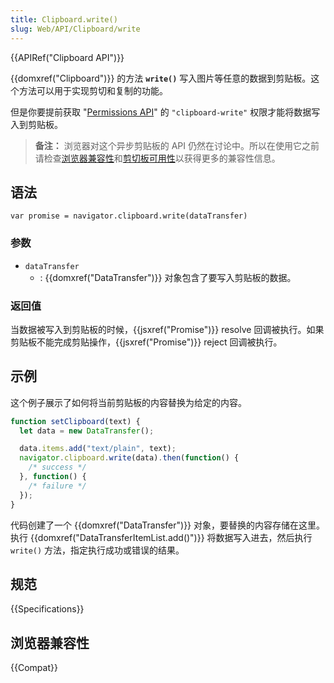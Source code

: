 ```yaml
---
title: Clipboard.write()
slug: Web/API/Clipboard/write
---
```


{{APIRef("Clipboard API")}}

{{domxref("Clipboard")}} 的方法 **`write()`** 写入图片等任意的数据到剪贴板。这个方法可以用于实现剪切和复制的功能。

但是你要提前获取 "[Permissions API](/zh-CN/docs/Web/API/Permissions_API)" 的 `"clipboard-write"` 权限才能将数据写入到剪贴板。

> **备注：** 浏览器对这个异步剪贴板的 API 仍然在讨论中。所以在使用它之前请检查[浏览器兼容性](#浏览器兼容性)和[剪切板可用性](/zh-CN/docs/Web/API/Clipboard#剪贴板可用性)以获得更多的兼容性信息。

## 语法

```
var promise = navigator.clipboard.write(dataTransfer)
```

### 参数

- `dataTransfer`
  - : {{domxref("DataTransfer")}} 对象包含了要写入剪贴板的数据。

### 返回值

当数据被写入到剪贴板的时候，{{jsxref("Promise")}} resolve 回调被执行。如果剪贴板不能完成剪贴操作，{{jsxref("Promise")}} reject 回调被执行。

## 示例

这个例子展示了如何将当前剪贴板的内容替换为给定的内容。

```js
function setClipboard(text) {
  let data = new DataTransfer();

  data.items.add("text/plain", text);
  navigator.clipboard.write(data).then(function() {
    /* success */
  }, function() {
    /* failure */
  });
}
```

代码创建了一个 {{domxref("DataTransfer")}} 对象，要替换的内容存储在这里。执行 {{domxref("DataTransferItemList.add()")}} 将数据写入进去，然后执行 `write()` 方法，指定执行成功或错误的结果。

## 规范

{{Specifications}}

## 浏览器兼容性

{{Compat}}
